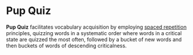 # Pup Quiz

**Pup Quiz** facilitates vocabulary acquisition by employing [spaced repetition](https://en.wikipedia.org/wiki/Spaced_repetition) principles, quizzing words in a systematic order where words in a critical state are quizzed the most often, followed by a bucket of new words and then buckets of words of descending criticalness.